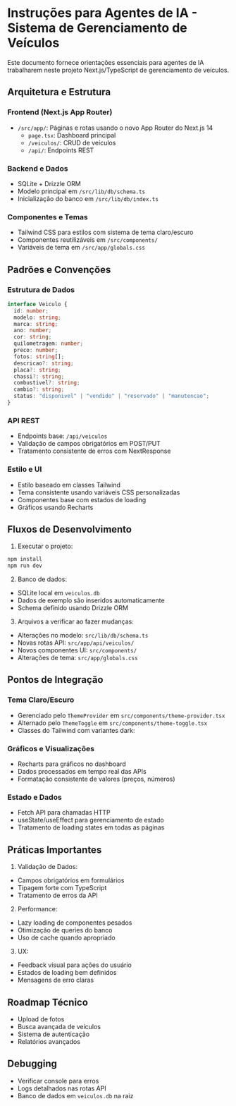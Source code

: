 # Instruções para Agentes de IA - Sistema de Gerenciamento de Veículos

Este documento fornece orientações essenciais para agentes de IA trabalharem neste projeto Next.js/TypeScript de gerenciamento de veículos.

## Arquitetura e Estrutura

### Frontend (Next.js App Router)
- `/src/app/`: Páginas e rotas usando o novo App Router do Next.js 14
  - `page.tsx`: Dashboard principal
  - `/veiculos/`: CRUD de veículos
  - `/api/`: Endpoints REST

### Backend e Dados
- SQLite + Drizzle ORM
- Modelo principal em `/src/lib/db/schema.ts`
- Inicialização do banco em `/src/lib/db/index.ts`

### Componentes e Temas
- Tailwind CSS para estilos com sistema de tema claro/escuro
- Componentes reutilizáveis em `/src/components/`
- Variáveis de tema em `/src/app/globals.css`

## Padrões e Convenções

### Estrutura de Dados
```typescript
interface Veiculo {
  id: number;
  modelo: string;
  marca: string;
  ano: number;
  cor: string;
  quilometragem: number;
  preco: number;
  fotos: string[];
  descricao?: string;
  placa?: string;
  chassi?: string;
  combustivel?: string;
  cambio?: string;
  status: "disponivel" | "vendido" | "reservado" | "manutencao";
}
```

### API REST
- Endpoints base: `/api/veiculos`
- Validação de campos obrigatórios em POST/PUT
- Tratamento consistente de erros com NextResponse

### Estilo e UI
- Estilo baseado em classes Tailwind
- Tema consistente usando variáveis CSS personalizadas
- Componentes base com estados de loading
- Gráficos usando Recharts

## Fluxos de Desenvolvimento

1. Executar o projeto:
```bash
npm install
npm run dev
```

2. Banco de dados:
- SQLite local em `veiculos.db`
- Dados de exemplo são inseridos automaticamente
- Schema definido usando Drizzle ORM

3. Arquivos a verificar ao fazer mudanças:
- Alterações no modelo: `src/lib/db/schema.ts`
- Novas rotas API: `src/app/api/veiculos/`
- Novos componentes UI: `src/components/`
- Alterações de tema: `src/app/globals.css`

## Pontos de Integração

### Tema Claro/Escuro
- Gerenciado pelo `ThemeProvider` em `src/components/theme-provider.tsx`
- Alternado pelo `ThemeToggle` em `src/components/theme-toggle.tsx`
- Classes do Tailwind com variantes dark:

### Gráficos e Visualizações
- Recharts para gráficos no dashboard
- Dados processados em tempo real das APIs
- Formatação consistente de valores (preços, números)

### Estado e Dados
- Fetch API para chamadas HTTP
- useState/useEffect para gerenciamento de estado
- Tratamento de loading states em todas as páginas

## Práticas Importantes

1. Validação de Dados:
- Campos obrigatórios em formulários
- Tipagem forte com TypeScript
- Tratamento de erros da API

2. Performance:
- Lazy loading de componentes pesados
- Otimização de queries do banco
- Uso de cache quando apropriado

3. UX:
- Feedback visual para ações do usuário
- Estados de loading bem definidos
- Mensagens de erro claras

## Roadmap Técnico
- Upload de fotos
- Busca avançada de veículos
- Sistema de autenticação
- Relatórios avançados

## Debugging
- Verificar console para erros
- Logs detalhados nas rotas API
- Banco de dados em `veiculos.db` na raiz